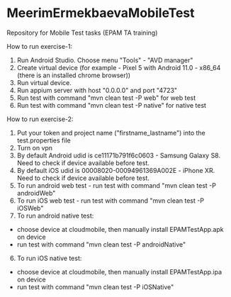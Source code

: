 # MeerimErmekbaevaMobileTest
Repository for Mobile Test tasks (EPAM TA training)

How to run exercise-1:
1. Run Android Studio. Choose menu "Tools" - "AVD manager" 
2. Create virtual device (for example - Pixel 5 with Android 11.0 - x86_64 (there is an installed chrome browser))
3. Run virtual device.
4. Run appium server with host "0.0.0.0" and port "4723"
5. Run test with command "mvn clean test -P web" for web test
6. Run test with command "mvn clean test -P native" for native test

How to run exercise-2:
1. Put your token and project name ("firstname_lastname") into the test.properties file
2. Turn on vpn
3. By default Android udid is ce11171b791f6c0603 - Samsung Galaxy S8. Need to check if device available before test.
4. By default iOS udid is 00008020-00094961369A002E - iPhone XR. Need to check if device available before test.
5. To run android web test - run test with command "mvn clean test -P androidWeb"
6. To run iOS web test - run test with command "mvn clean test -P iOSWeb"
7. To run android native test:
- choose device at cloudmobile, then manually install EPAMTestApp.apk on device
- run test with command "mvn clean test -P androidNative"
6. To run iOS native test:
- choose device at cloudmobile, then manually install EPAMTestApp.ipa on device
- run test with command "mvn clean test -P iOSNative"
